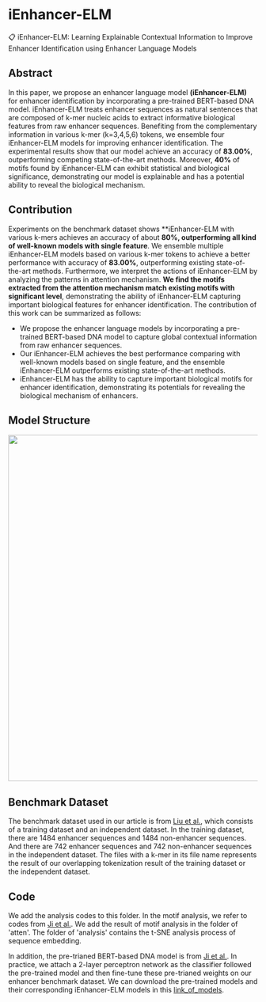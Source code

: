 # iEnhancer-ELM
📋 iEnhancer-ELM: Learning Explainable Contextual Information to Improve Enhancer Identification using Enhancer Language Models

## Abstract
In this paper, we propose an enhancer language model **(iEnhancer-ELM)** for enhancer identification by incorporating a pre-trained BERT-based DNA model. iEnhancer-ELM treats enhancer sequences as natural sentences that are composed of k-mer nucleic acids to extract informative biological features from raw enhancer sequences. Benefiting from the complementary information in various k-mer (k=3,4,5,6) tokens, we ensemble four iEnhancer-ELM models for improving enhancer identification. The experimental results show that our model achieve an accuracy of **83.00%**, outperforming competing state-of-the-art methods. Moreover, **40%** of motifs found by iEnhancer-ELM can exhibit statistical and biological significance, demonstrating our model is explainable and has a potential ability to reveal the biological mechanism. 

## Contribution
  Experiments on the benchmark dataset shows **iEnhancer-ELM with various k-mers achieves an accuracy of about **80%, outperforming all kind of well-known models with single feature**. We ensemble multiple iEnhancer-ELM models based on various k-mer tokens to achieve a better performance with accuracy of **83.00%**, outperforming existing state-of-the-art methods. Furthermore, we interpret the actions of iEnhancer-ELM by analyzing the patterns in attention mechanism. **We find the motifs extracted from the attention mechanism match existing motifs with significant level**, demonstrating the ability of iEnhancer-ELM capturing important biological features for enhancer identification. The contribution of this work can be summarized as follows:<br>
* We propose the enhancer language models by incorporating a pre-trained BERT-based DNA model to capture global contextual information from raw enhancer sequences.<br>
* Our iEnhancer-ELM achieves the best performance comparing with well-known models based on single feature, and the ensemble iEnhancer-ELM outperforms existing state-of-the-art methods.<br>
* iEnhancer-ELM has the ability to capture important biological motifs for enhancer identification, demonstrating its potentials for revealing the biological mechanism of enhancers.

## Model Structure

<img src="Figure/.png" width="700" style="margin-bottom:0;margin-top:0;"/>

## Benchmark Dataset
The benchmark dataset used in our article is from [Liu et al.](https://academic.oup.com/bioinformatics/article-abstract/34/22/3835/5034432), which consists of a training dataset and an independent dataset. In the training dataset, there are 1484 enhancer sequences and 1484 non-enhancer sequences. And there are 742 enhancer sequences and 742 non-enhancer sequences in the independent dataset. The files with a k-mer in its  file name represents the result of our overlapping tokenization result of the training dataset or the independent dataset.

## Code
We add the analysis codes to this folder. In the motif analysis, we refer to codes from [Ji et al.](https://academic.oup.com/bioinformatics/article-abstract/37/15/2112/6128680). We add the result of motif analysis in the folder of 'atten'. The folder of 'analysis' contains the t-SNE analysis process of sequence embedding.

In addition, the pre-trianed BERT-based DNA model is from [Ji et al.](https://academic.oup.com/bioinformatics/article-abstract/37/15/2112/6128680). In practice, we attach a 2-layer perceptron network as the classifier followed the pre-trained model and then fine-tune these pre-trianed weights on our enhancer benchmark dataset. We can download the pre-trained models and their corresponding iEnhancer-ELM models in this [link_of_models](https://drive.google.com/drive/folders/10Gr9RzB_tZGosA-aSwWHB3pB68AvNk5_?usp=sharing). 
